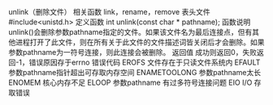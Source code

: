 

unlink（删除文件）
相关函数
link，rename，remove
表头文件
#include<unistd.h>
定义函数
int unlink(const char * pathname);
函数说明
unlink()会删除参数pathname指定的文件。如果该文件名为最后连接点，但有其他进程打开了此文件，则在所有关于此文件的文件描述词皆关闭后才会删除。如果参数pathname为一符号连接，则此连接会被删除。
返回值
成功则返回0，失败返回-1，错误原因存于errno
错误代码
EROFS 文件存在于只读文件系统内
EFAULT 参数pathname指针超出可存取内存空间
ENAMETOOLONG 参数pathname太长
ENOMEM 核心内存不足
ELOOP 参数pathname 有过多符号连接问题
EIO I/O 存取错误
　
